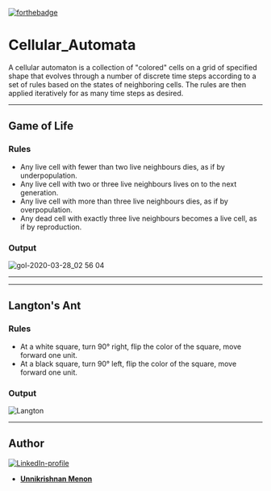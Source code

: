 [![forthebadge](https://forthebadge.com/images/badges/made-with-javascript.svg)](https://forthebadge.com)

# Cellular_Automata

A cellular automaton is a collection of "colored" cells on a grid of specified shape that evolves through a number of discrete time steps according to a set of rules based on the states of neighboring cells. The rules are then applied iteratively for as many time steps as desired.

___

## Game of Life

### Rules
- Any live cell with fewer than two live neighbours dies, as if by underpopulation.
- Any live cell with two or three live neighbours lives on to the next generation.
- Any live cell with more than three live neighbours dies, as if by overpopulation.
- Any dead cell with exactly three live neighbours becomes a live cell, as if by reproduction.

### Output

![gol-2020-03-28_02 56 04](https://user-images.githubusercontent.com/36446402/77826791-86fba480-7137-11ea-86b0-86fa7d613ded.gif)

___
___

## Langton's Ant

### Rules
- At a white square, turn 90° right, flip the color of the square, move forward one unit.
- At a black square, turn 90° left, flip the color of the square, move forward one unit.

### Output

![Langton](https://user-images.githubusercontent.com/36446402/77835826-a5cd5b80-7176-11ea-82db-6b953cd915db.png)

___

## Author
[![LinkedIn-profile](https://img.shields.io/badge/LinkedIn-Profile-teal.svg)](https://www.linkedin.com/in/unnikrishnan-menon-aa013415a/)
* [**Unnikrishnan Menon**](https://github.com/7enTropy7) 
